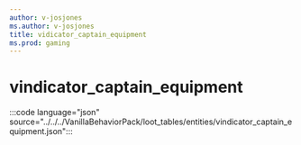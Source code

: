 ```yaml
---
author: v-josjones
ms.author: v-josjones
title: vidicator_captain_equipment
ms.prod: gaming
---
```


# vindicator_captain_equipment

:::code language="json" source="../../../VanillaBehaviorPack/loot_tables/entities/vindicator_captain_equipment.json":::

